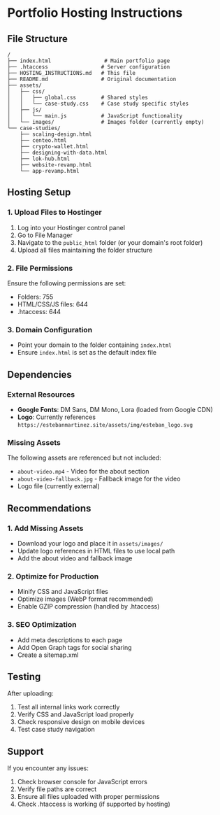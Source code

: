 # Portfolio Hosting Instructions

## File Structure
```
/
├── index.html                 # Main portfolio page
├── .htaccess                 # Server configuration
├── HOSTING_INSTRUCTIONS.md   # This file
├── README.md                 # Original documentation
├── assets/
│   ├── css/
│   │   ├── global.css        # Shared styles
│   │   └── case-study.css    # Case study specific styles
│   ├── js/
│   │   └── main.js           # JavaScript functionality
│   └── images/               # Images folder (currently empty)
└── case-studies/
    ├── scaling-design.html
    ├── centeo.html
    ├── crypto-wallet.html
    ├── designing-with-data.html
    ├── lok-hub.html
    ├── website-revamp.html
    └── app-revamp.html
```

## Hosting Setup

### 1. Upload Files to Hostinger
1. Log into your Hostinger control panel
2. Go to File Manager
3. Navigate to the `public_html` folder (or your domain's root folder)
4. Upload all files maintaining the folder structure

### 2. File Permissions
Ensure the following permissions are set:
- Folders: 755
- HTML/CSS/JS files: 644
- .htaccess: 644

### 3. Domain Configuration
- Point your domain to the folder containing `index.html`
- Ensure `index.html` is set as the default index file

## Dependencies

### External Resources
- **Google Fonts**: DM Sans, DM Mono, Lora (loaded from Google CDN)
- **Logo**: Currently references `https://estebanmartinez.site/assets/img/esteban_logo.svg`

### Missing Assets
The following assets are referenced but not included:
- `about-video.mp4` - Video for the about section
- `about-video-fallback.jpg` - Fallback image for the video
- Logo file (currently external)

## Recommendations

### 1. Add Missing Assets
- Download your logo and place it in `assets/images/`
- Update logo references in HTML files to use local path
- Add the about video and fallback image

### 2. Optimize for Production
- Minify CSS and JavaScript files
- Optimize images (WebP format recommended)
- Enable GZIP compression (handled by .htaccess)

### 3. SEO Optimization
- Add meta descriptions to each page
- Add Open Graph tags for social sharing
- Create a sitemap.xml

## Testing
After uploading:
1. Test all internal links work correctly
2. Verify CSS and JavaScript load properly
3. Check responsive design on mobile devices
4. Test case study navigation

## Support
If you encounter any issues:
1. Check browser console for JavaScript errors
2. Verify file paths are correct
3. Ensure all files uploaded with proper permissions
4. Check .htaccess is working (if supported by hosting)